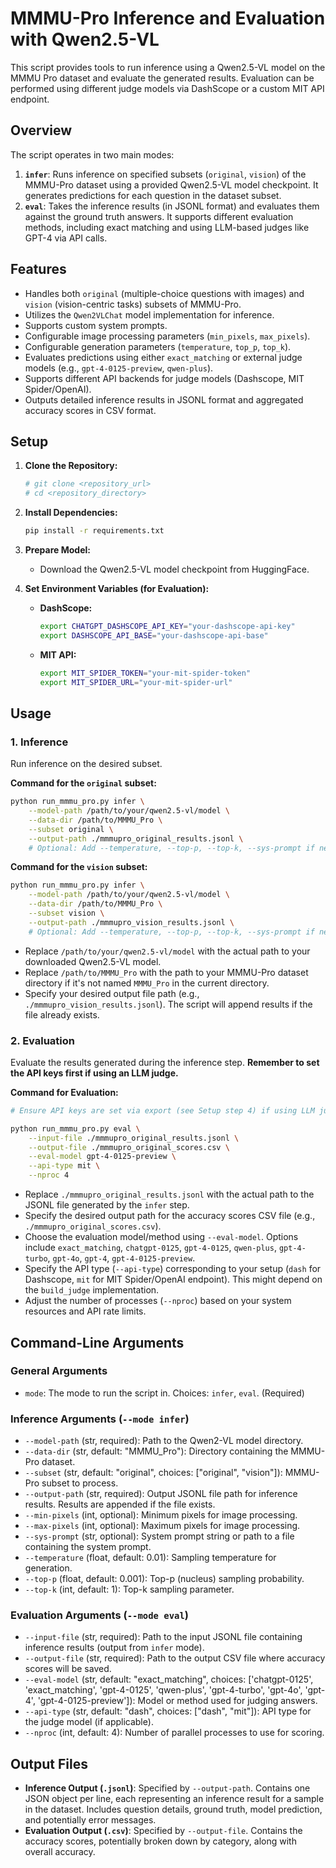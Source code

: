 # MMMU-Pro Inference and Evaluation with Qwen2.5-VL

This script provides tools to run inference using a Qwen2.5-VL model on the MMMU Pro dataset and evaluate the generated results. Evaluation can be performed using different judge models via DashScope or a custom MIT API endpoint.

## Overview

The script operates in two main modes:

1.  **`infer`**: Runs inference on specified subsets (`original`, `vision`) of the MMMU-Pro dataset using a provided Qwen2.5-VL model checkpoint. It generates predictions for each question in the dataset subset.
2.  **`eval`**: Takes the inference results (in JSONL format) and evaluates them against the ground truth answers. It supports different evaluation methods, including exact matching and using LLM-based judges like GPT-4 via API calls.

## Features

*   Handles both `original` (multiple-choice questions with images) and `vision` (vision-centric tasks) subsets of MMMU-Pro.
*   Utilizes the `Qwen2VLChat` model implementation for inference.
*   Supports custom system prompts.
*   Configurable image processing parameters (`min_pixels`, `max_pixels`).
*   Configurable generation parameters (`temperature`, `top_p`, `top_k`).
*   Evaluates predictions using either `exact_matching` or external judge models (e.g., `gpt-4-0125-preview`, `qwen-plus`).
*   Supports different API backends for judge models (Dashscope, MIT Spider/OpenAI).
*   Outputs detailed inference results in JSONL format and aggregated accuracy scores in CSV format.

## Setup

1.  **Clone the Repository:**
    ```bash
    # git clone <repository_url>
    # cd <repository_directory>
    ```

2.  **Install Dependencies:**
    ```bash
    pip install -r requirements.txt
    ```

3.  **Prepare Model:**
    *   Download the Qwen2.5-VL model checkpoint from HuggingFace.

4.  **Set Environment Variables (for Evaluation):**
    *   **DashScope:**
        ```bash
        export CHATGPT_DASHSCOPE_API_KEY="your-dashscope-api-key"
        export DASHSCOPE_API_BASE="your-dashscope-api-base"
        ```
    *   **MIT API:**
        ```bash
        export MIT_SPIDER_TOKEN="your-mit-spider-token"
        export MIT_SPIDER_URL="your-mit-spider-url"

## Usage

### 1. Inference

Run inference on the desired subset.

**Command for the `original` subset:**

```bash
python run_mmmu_pro.py infer \
    --model-path /path/to/your/qwen2.5-vl/model \
    --data-dir /path/to/MMMU_Pro \
    --subset original \
    --output-path ./mmmupro_original_results.jsonl \
    # Optional: Add --temperature, --top-p, --top-k, --sys-prompt if needed
```

**Command for the `vision` subset:**

```bash
python run_mmmu_pro.py infer \
    --model-path /path/to/your/qwen2.5-vl/model \
    --data-dir /path/to/MMMU_Pro \
    --subset vision \
    --output-path ./mmmupro_vision_results.jsonl \
    # Optional: Add --temperature, --top-p, --top-k, --sys-prompt if needed
```

*   Replace `/path/to/your/qwen2.5-vl/model` with the actual path to your downloaded Qwen2.5-VL model.
*   Replace `/path/to/MMMU_Pro` with the path to your MMMU-Pro dataset directory if it's not named `MMMU_Pro` in the current directory.
*   Specify your desired output file path (e.g., `./mmmupro_vision_results.jsonl`). The script will append results if the file already exists.

### 2. Evaluation

Evaluate the results generated during the inference step. **Remember to set the API keys first if using an LLM judge.**

**Command for Evaluation:**

```bash
# Ensure API keys are set via export (see Setup step 4) if using LLM judge

python run_mmmu_pro.py eval \
    --input-file ./mmmupro_original_results.jsonl \
    --output-file ./mmmupro_original_scores.csv \
    --eval-model gpt-4-0125-preview \
    --api-type mit \
    --nproc 4
```

*   Replace `./mmmupro_original_results.jsonl` with the actual path to the JSONL file generated by the `infer` step.
*   Specify the desired output path for the accuracy scores CSV file (e.g., `./mmmupro_original_scores.csv`).
*   Choose the evaluation model/method using `--eval-model`. Options include `exact_matching`, `chatgpt-0125`, `gpt-4-0125`, `qwen-plus`, `gpt-4-turbo`, `gpt-4o`, `gpt-4`, `gpt-4-0125-preview`.
*   Specify the API type (`--api-type`) corresponding to your setup (`dash` for Dashscope, `mit` for MIT Spider/OpenAI endpoint). This might depend on the `build_judge` implementation.
*   Adjust the number of processes (`--nproc`) based on your system resources and API rate limits.

## Command-Line Arguments

### General Arguments

*   `mode`: The mode to run the script in. Choices: `infer`, `eval`. (Required)

### Inference Arguments (`--mode infer`)

*   `--model-path` (str, required): Path to the Qwen2-VL model directory.
*   `--data-dir` (str, default: "MMMU_Pro"): Directory containing the MMMU-Pro dataset.
*   `--subset` (str, default: "original", choices: ["original", "vision"]): MMMU-Pro subset to process.
*   `--output-path` (str, required): Output JSONL file path for inference results. Results are appended if the file exists.
*   `--min-pixels` (int, optional): Minimum pixels for image processing.
*   `--max-pixels` (int, optional): Maximum pixels for image processing.
*   `--sys-prompt` (str, optional): System prompt string or path to a file containing the system prompt.
*   `--temperature` (float, default: 0.01): Sampling temperature for generation.
*   `--top-p` (float, default: 0.001): Top-p (nucleus) sampling probability.
*   `--top-k` (int, default: 1): Top-k sampling parameter.

### Evaluation Arguments (`--mode eval`)

*   `--input-file` (str, required): Path to the input JSONL file containing inference results (output from `infer` mode).
*   `--output-file` (str, required): Path to the output CSV file where accuracy scores will be saved.
*   `--eval-model` (str, default: "exact_matching", choices: ['chatgpt-0125', 'exact_matching', 'gpt-4-0125', 'qwen-plus', 'gpt-4-turbo', 'gpt-4o', 'gpt-4', 'gpt-4-0125-preview']): Model or method used for judging answers.
*   `--api-type` (str, default: "dash", choices: ["dash", "mit"]): API type for the judge model (if applicable).
*   `--nproc` (int, default: 4): Number of parallel processes to use for scoring.

## Output Files

*   **Inference Output (`.jsonl`)**: Specified by `--output-path`. Contains one JSON object per line, each representing an inference result for a sample in the dataset. Includes question details, ground truth, model prediction, and potentially error messages.
*   **Evaluation Output (`.csv`)**: Specified by `--output-file`. Contains the accuracy scores, potentially broken down by category, along with overall accuracy.

